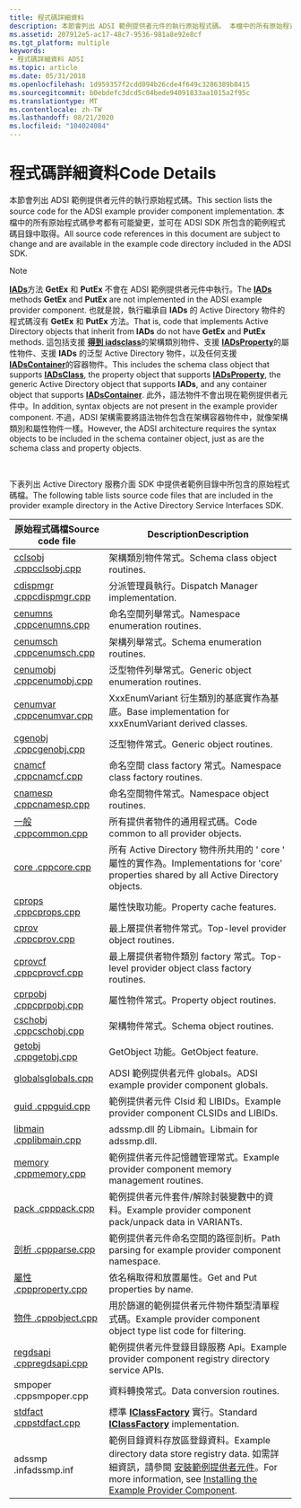 ```yaml
---
title: 程式碼詳細資料
description: 本節會列出 ADSI 範例提供者元件的執行原始程式碼。 本檔中的所有原始程式碼參考都有可能變更，並可在 ADSI SDK 所包含的範例程式碼目錄中取得。
ms.assetid: 207912e5-ac17-48c7-9536-981a8e92e8cf
ms.tgt_platform: multiple
keywords:
- 程式碼詳細資料 ADSI
ms.topic: article
ms.date: 05/31/2018
ms.openlocfilehash: 1d959357f2cdd094b26cde4f649c3286389b8415
ms.sourcegitcommit: b0ebdefc3dcd5c04bede94091833aa1015a2f95c
ms.translationtype: MT
ms.contentlocale: zh-TW
ms.lasthandoff: 08/21/2020
ms.locfileid: "104024084"
---
```

# <a name="code-details"></a><span data-ttu-id="44d2d-105">程式碼詳細資料</span><span class="sxs-lookup"><span data-stu-id="44d2d-105">Code Details</span></span>

<span data-ttu-id="44d2d-106">本節會列出 ADSI 範例提供者元件的執行原始程式碼。</span><span class="sxs-lookup"><span data-stu-id="44d2d-106">This section lists the source code for the ADSI example provider component implementation.</span></span> <span data-ttu-id="44d2d-107">本檔中的所有原始程式碼參考都有可能變更，並可在 ADSI SDK 所包含的範例程式碼目錄中取得。</span><span class="sxs-lookup"><span data-stu-id="44d2d-107">All source code references in this document are subject to change and are available in the example code directory included in the ADSI SDK.</span></span>

> [!Note]  
> <span data-ttu-id="44d2d-108">[**IADs**](/windows/desktop/api/Iads/nn-iads-iads)方法 **GetEx** 和 **PutEx** 不會在 ADSI 範例提供者元件中執行。</span><span class="sxs-lookup"><span data-stu-id="44d2d-108">The [**IADs**](/windows/desktop/api/Iads/nn-iads-iads) methods **GetEx** and **PutEx** are not implemented in the ADSI example provider component.</span></span> <span data-ttu-id="44d2d-109">也就是說，執行繼承自 **IADs** 的 Active Directory 物件的程式碼沒有 **GetEx** 和 **PutEx** 方法。</span><span class="sxs-lookup"><span data-stu-id="44d2d-109">That is, code that implements Active Directory objects that inherit from **IADs** do not have **GetEx** and **PutEx** methods.</span></span> <span data-ttu-id="44d2d-110">這包括支援 [**得到 iadsclass**](/windows/desktop/api/Iads/nn-iads-iadsclass)的架構類別物件、支援 [**IADsProperty**](/windows/desktop/api/Iads/nn-iads-iadsproperty)的屬性物件、支援 **IADs** 的泛型 Active Directory 物件，以及任何支援 [**IADsContainer**](/windows/desktop/api/Iads/nn-iads-iadscontainer)的容器物件。</span><span class="sxs-lookup"><span data-stu-id="44d2d-110">This includes the schema class object that supports [**IADsClass**](/windows/desktop/api/Iads/nn-iads-iadsclass), the property object that supports [**IADsProperty**](/windows/desktop/api/Iads/nn-iads-iadsproperty), the generic Active Directory object that supports **IADs**, and any container object that supports [**IADsContainer**](/windows/desktop/api/Iads/nn-iads-iadscontainer).</span></span> <span data-ttu-id="44d2d-111">此外，語法物件不會出現在範例提供者元件中。</span><span class="sxs-lookup"><span data-stu-id="44d2d-111">In addition, syntax objects are not present in the example provider component.</span></span> <span data-ttu-id="44d2d-112">不過，ADSI 架構需要將語法物件包含在架構容器物件中，就像架構類別和屬性物件一樣。</span><span class="sxs-lookup"><span data-stu-id="44d2d-112">However, the ADSI architecture requires the syntax objects to be included in the schema container object, just as are the schema class and property objects.</span></span>

 

<span data-ttu-id="44d2d-113">下表列出 Active Directory 服務介面 SDK 中提供者範例目錄中所包含的原始程式碼檔。</span><span class="sxs-lookup"><span data-stu-id="44d2d-113">The following table lists source code files that are included in the provider example directory in the Active Directory Service Interfaces SDK.</span></span>



| <span data-ttu-id="44d2d-114">原始程式碼檔</span><span class="sxs-lookup"><span data-stu-id="44d2d-114">Source code file</span></span>                 | <span data-ttu-id="44d2d-115">Description</span><span class="sxs-lookup"><span data-stu-id="44d2d-115">Description</span></span>                                                                                                                                                       |
|----------------------------------|-------------------------------------------------------------------------------------------------------------------------------------------------------------------|
| [<span data-ttu-id="44d2d-116">cclsobj .cpp</span><span class="sxs-lookup"><span data-stu-id="44d2d-116">cclsobj.cpp</span></span>](cclsobj-cpp.md)   | <span data-ttu-id="44d2d-117">架構類別物件常式。</span><span class="sxs-lookup"><span data-stu-id="44d2d-117">Schema class object routines.</span></span>                                                                                                                                     |
| [<span data-ttu-id="44d2d-118">cdispmgr .cpp</span><span class="sxs-lookup"><span data-stu-id="44d2d-118">cdispmgr.cpp</span></span>](cdispmgr-cpp.md) | <span data-ttu-id="44d2d-119">分派管理員執行。</span><span class="sxs-lookup"><span data-stu-id="44d2d-119">Dispatch Manager implementation.</span></span>                                                                                                                                  |
| [<span data-ttu-id="44d2d-120">cenumns .cpp</span><span class="sxs-lookup"><span data-stu-id="44d2d-120">cenumns.cpp</span></span>](cenumns-cpp.md)   | <span data-ttu-id="44d2d-121">命名空間列舉常式。</span><span class="sxs-lookup"><span data-stu-id="44d2d-121">Namespace enumeration routines.</span></span>                                                                                                                                   |
| [<span data-ttu-id="44d2d-122">cenumsch .cpp</span><span class="sxs-lookup"><span data-stu-id="44d2d-122">cenumsch.cpp</span></span>](cenumsch-cpp.md) | <span data-ttu-id="44d2d-123">架構列舉常式。</span><span class="sxs-lookup"><span data-stu-id="44d2d-123">Schema enumeration routines.</span></span>                                                                                                                                      |
| [<span data-ttu-id="44d2d-124">cenumobj .cpp</span><span class="sxs-lookup"><span data-stu-id="44d2d-124">cenumobj.cpp</span></span>](cenumobj-cpp.md) | <span data-ttu-id="44d2d-125">泛型物件列舉常式。</span><span class="sxs-lookup"><span data-stu-id="44d2d-125">Generic object enumeration routines.</span></span>                                                                                                                              |
| [<span data-ttu-id="44d2d-126">cenumvar .cpp</span><span class="sxs-lookup"><span data-stu-id="44d2d-126">cenumvar.cpp</span></span>](cenumvar-cpp.md) | <span data-ttu-id="44d2d-127">XxxEnumVariant 衍生類別的基底實作為基底。</span><span class="sxs-lookup"><span data-stu-id="44d2d-127">Base implementation for xxxEnumVariant derived classes.</span></span>                                                                                                           |
| [<span data-ttu-id="44d2d-128">cgenobj .cpp</span><span class="sxs-lookup"><span data-stu-id="44d2d-128">cgenobj.cpp</span></span>](cgenobj-cpp.md)   | <span data-ttu-id="44d2d-129">泛型物件常式。</span><span class="sxs-lookup"><span data-stu-id="44d2d-129">Generic object routines.</span></span>                                                                                                                                          |
| [<span data-ttu-id="44d2d-130">cnamcf .cpp</span><span class="sxs-lookup"><span data-stu-id="44d2d-130">cnamcf.cpp</span></span>](cnamcf-cpp.md)     | <span data-ttu-id="44d2d-131">命名空間 class factory 常式。</span><span class="sxs-lookup"><span data-stu-id="44d2d-131">Namespace class factory routines.</span></span>                                                                                                                                 |
| [<span data-ttu-id="44d2d-132">cnamesp .cpp</span><span class="sxs-lookup"><span data-stu-id="44d2d-132">cnamesp.cpp</span></span>](cnamesp-cpp.md)   | <span data-ttu-id="44d2d-133">命名空間物件常式。</span><span class="sxs-lookup"><span data-stu-id="44d2d-133">Namespace object routines.</span></span>                                                                                                                                        |
| [<span data-ttu-id="44d2d-134">一般 .cpp</span><span class="sxs-lookup"><span data-stu-id="44d2d-134">common.cpp</span></span>](common-cpp.md)     | <span data-ttu-id="44d2d-135">所有提供者物件的通用程式碼。</span><span class="sxs-lookup"><span data-stu-id="44d2d-135">Code common to all provider objects.</span></span>                                                                                                                              |
| [<span data-ttu-id="44d2d-136">core .cpp</span><span class="sxs-lookup"><span data-stu-id="44d2d-136">core.cpp</span></span>](core-cpp.md)         | <span data-ttu-id="44d2d-137">所有 Active Directory 物件所共用的 ' core ' 屬性的實作為。</span><span class="sxs-lookup"><span data-stu-id="44d2d-137">Implementations for 'core' properties shared by all Active Directory objects.</span></span>                                                                                     |
| [<span data-ttu-id="44d2d-138">cprops .cpp</span><span class="sxs-lookup"><span data-stu-id="44d2d-138">cprops.cpp</span></span>](cprops-cpp.md)     | <span data-ttu-id="44d2d-139">屬性快取功能。</span><span class="sxs-lookup"><span data-stu-id="44d2d-139">Property cache features.</span></span>                                                                                                                                          |
| [<span data-ttu-id="44d2d-140">cprov .cpp</span><span class="sxs-lookup"><span data-stu-id="44d2d-140">cprov.cpp</span></span>](cprov-cpp.md)       | <span data-ttu-id="44d2d-141">最上層提供者物件常式。</span><span class="sxs-lookup"><span data-stu-id="44d2d-141">Top-level provider object routines.</span></span>                                                                                                                               |
| [<span data-ttu-id="44d2d-142">cprovcf .cpp</span><span class="sxs-lookup"><span data-stu-id="44d2d-142">cprovcf.cpp</span></span>](cprovcf-cpp.md)   | <span data-ttu-id="44d2d-143">最上層提供者物件類別 factory 常式。</span><span class="sxs-lookup"><span data-stu-id="44d2d-143">Top-level provider object class factory routines.</span></span>                                                                                                                 |
| [<span data-ttu-id="44d2d-144">cprpobj .cpp</span><span class="sxs-lookup"><span data-stu-id="44d2d-144">cprpobj.cpp</span></span>](cprpobj-cpp.md)   | <span data-ttu-id="44d2d-145">屬性物件常式。</span><span class="sxs-lookup"><span data-stu-id="44d2d-145">Property object routines.</span></span>                                                                                                                                         |
| [<span data-ttu-id="44d2d-146">cschobj .cpp</span><span class="sxs-lookup"><span data-stu-id="44d2d-146">cschobj.cpp</span></span>](cschobj-cpp.md)   | <span data-ttu-id="44d2d-147">架構物件常式。</span><span class="sxs-lookup"><span data-stu-id="44d2d-147">Schema object routines.</span></span>                                                                                                                                           |
| [<span data-ttu-id="44d2d-148">getobj .cpp</span><span class="sxs-lookup"><span data-stu-id="44d2d-148">getobj.cpp</span></span>](getobj-cpp.md)     | <span data-ttu-id="44d2d-149">GetObject 功能。</span><span class="sxs-lookup"><span data-stu-id="44d2d-149">GetObject feature.</span></span>                                                                                                                                                |
| [<span data-ttu-id="44d2d-150">globals</span><span class="sxs-lookup"><span data-stu-id="44d2d-150">globals.cpp</span></span>](globals-cpp.md)   | <span data-ttu-id="44d2d-151">ADSI 範例提供者元件 globals。</span><span class="sxs-lookup"><span data-stu-id="44d2d-151">ADSI example provider component globals.</span></span>                                                                                                                          |
| [<span data-ttu-id="44d2d-152">guid .cpp</span><span class="sxs-lookup"><span data-stu-id="44d2d-152">guid.cpp</span></span>](guid-cpp.md)         | <span data-ttu-id="44d2d-153">範例提供者元件 Clsid 和 LIBIDs。</span><span class="sxs-lookup"><span data-stu-id="44d2d-153">Example provider component CLSIDs and LIBIDs.</span></span>                                                                                                                     |
| [<span data-ttu-id="44d2d-154">libmain .cpp</span><span class="sxs-lookup"><span data-stu-id="44d2d-154">libmain.cpp</span></span>](libmain-cpp.md)   | <span data-ttu-id="44d2d-155">adssmp.dll 的 Libmain。</span><span class="sxs-lookup"><span data-stu-id="44d2d-155">Libmain for adssmp.dll.</span></span>                                                                                                                                           |
| [<span data-ttu-id="44d2d-156">memory .cpp</span><span class="sxs-lookup"><span data-stu-id="44d2d-156">memory.cpp</span></span>](memory-cpp.md)     | <span data-ttu-id="44d2d-157">範例提供者元件記憶體管理常式。</span><span class="sxs-lookup"><span data-stu-id="44d2d-157">Example provider component memory management routines.</span></span>                                                                                                            |
| [<span data-ttu-id="44d2d-158">pack .cpp</span><span class="sxs-lookup"><span data-stu-id="44d2d-158">pack.cpp</span></span>](pack-cpp.md)         | <span data-ttu-id="44d2d-159">範例提供者元件套件/解除封裝變數中的資料。</span><span class="sxs-lookup"><span data-stu-id="44d2d-159">Example provider component pack/unpack data in VARIANTs.</span></span>                                                                                                          |
| [<span data-ttu-id="44d2d-160">剖析 .cpp</span><span class="sxs-lookup"><span data-stu-id="44d2d-160">parse.cpp</span></span>](parse-cpp.md)       | <span data-ttu-id="44d2d-161">範例提供者元件命名空間的路徑剖析。</span><span class="sxs-lookup"><span data-stu-id="44d2d-161">Path parsing for example provider component namespace.</span></span>                                                                                                            |
| [<span data-ttu-id="44d2d-162">屬性 .cpp</span><span class="sxs-lookup"><span data-stu-id="44d2d-162">property.cpp</span></span>](property-cpp.md) | <span data-ttu-id="44d2d-163">依名稱取得和放置屬性。</span><span class="sxs-lookup"><span data-stu-id="44d2d-163">Get and Put properties by name.</span></span>                                                                                                                                   |
| [<span data-ttu-id="44d2d-164">物件 .cpp</span><span class="sxs-lookup"><span data-stu-id="44d2d-164">object.cpp</span></span>](object-cpp.md)     | <span data-ttu-id="44d2d-165">用於篩選的範例提供者元件物件類型清單程式碼。</span><span class="sxs-lookup"><span data-stu-id="44d2d-165">Example provider component object type list code for filtering.</span></span>                                                                                                   |
| [<span data-ttu-id="44d2d-166">regdsapi .cpp</span><span class="sxs-lookup"><span data-stu-id="44d2d-166">regdsapi.cpp</span></span>](regdsapi-cpp.md) | <span data-ttu-id="44d2d-167">範例提供者元件登錄目錄服務 Api。</span><span class="sxs-lookup"><span data-stu-id="44d2d-167">Example provider component registry directory service APIs.</span></span>                                                                                                       |
| <span data-ttu-id="44d2d-168">smpoper .cpp</span><span class="sxs-lookup"><span data-stu-id="44d2d-168">smpoper.cpp</span></span>                      | <span data-ttu-id="44d2d-169">資料轉換常式。</span><span class="sxs-lookup"><span data-stu-id="44d2d-169">Data conversion routines.</span></span>                                                                                                                                         |
| [<span data-ttu-id="44d2d-170">stdfact .cpp</span><span class="sxs-lookup"><span data-stu-id="44d2d-170">stdfact.cpp</span></span>](stdfact-cpp.md)   | <span data-ttu-id="44d2d-171">標準 [**IClassFactory**](/windows/win32/api/unknwn/nn-unknwn-iclassfactory) 實行。</span><span class="sxs-lookup"><span data-stu-id="44d2d-171">Standard [**IClassFactory**](/windows/win32/api/unknwn/nn-unknwn-iclassfactory) implementation.</span></span>                                                                                                  |
| <span data-ttu-id="44d2d-172">adssmp .inf</span><span class="sxs-lookup"><span data-stu-id="44d2d-172">adssmp.inf</span></span>                       | <span data-ttu-id="44d2d-173">範例目錄資料存放區登錄資料。</span><span class="sxs-lookup"><span data-stu-id="44d2d-173">Example directory data store registry data.</span></span> <span data-ttu-id="44d2d-174">如需詳細資訊，請參閱 [安裝範例提供者元件](installing-the-example-provider-component.md)。</span><span class="sxs-lookup"><span data-stu-id="44d2d-174">For more information, see [Installing the Example Provider Component](installing-the-example-provider-component.md).</span></span> |



 

 

 
